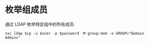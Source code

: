 # 枚举组成员

通过 LDAP 枚举特定组中的所有成员:

```
nxc ldap $ip -u $user -p $password -M group-mem -o GROUP="Domain Admins"
```
